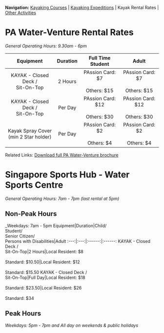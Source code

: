 **Navigation:** [Kayaking Courses](index) &#124; [Kayaking Expeditions](expedition) &#124; Kayak Rental Rates &#124; [Other Activities](activity)

# PA Water-Venture Rental Rates
_General Operating Hours: 9.30am - 6pm_

Equipment|Duration|Full Time Student|Adult
:---:|:---:|:------:|:------:
KAYAK - Closed Deck /<br /> Sit-On-Top|2 Hours|PAssion Card: $7<br /><br />Others: $15|PAssion Card: $7<br /><br />Others: $15
KAYAK - Closed Deck /<br /> Sit-On-Top|Per Day|PAssion Card: $12<br /><br />Others: $30|PAssion Card: $12<br /><br />Others: $30
Kayak Spray Cover <br />(min 2 Star holder) |Per Day|PAssion Card: $2<br /><br />Others: $4|PAssion Card: $2<br /><br />Others: $4

Related Links:
[Download full PA Water-Venture brochure](https://www.pa.gov.sg/~/media/PA-Corp/Our_Programmes/WV/WaterVenture_Brochure.ashx)


# Singapore Sports Hub - Water Sports Centre 
_General Operating Hours: 7am - 7pm (last rental at 5pm)_

## Non-Peak Hours 
_Weekdays: 7am - 5pm
Equipment|Duration|Child/<br />Student/<br />Senior Citizen/<br />Persons with Disabilities|Adult
:---:|:---:|:------:|:------:
KAYAK - Closed Deck /<br /> Sit-On-Top|2 Hours|Local Resident: $8<br /><br />Standard: $10.50|Local Resident: $12<br /><br />Standard: $15.50
KAYAK - Closed Deck /<br /> Sit-On-Top|Full Day|Local Resident: $18<br /><br />Standard: $23.50|Local Resident: $26<br /><br />Standard: $34

## Peak Hours 
_Weekdays: 5pm - 7pm and All day on weekends & public holidays_

